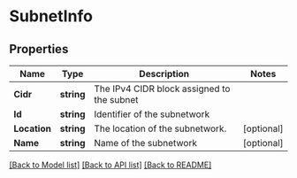 # SubnetInfo

## Properties
Name | Type | Description | Notes
------------ | ------------- | ------------- | -------------
**Cidr** | **string** | The IPv4 CIDR block assigned to the subnet | 
**Id** | **string** | Identifier of the subnetwork | 
**Location** | **string** | The location of the subnetwork. | [optional] 
**Name** | **string** | Name of the subnetwork | [optional] 

[[Back to Model list]](../README.md#documentation-for-models) [[Back to API list]](../README.md#documentation-for-api-endpoints) [[Back to README]](../README.md)


